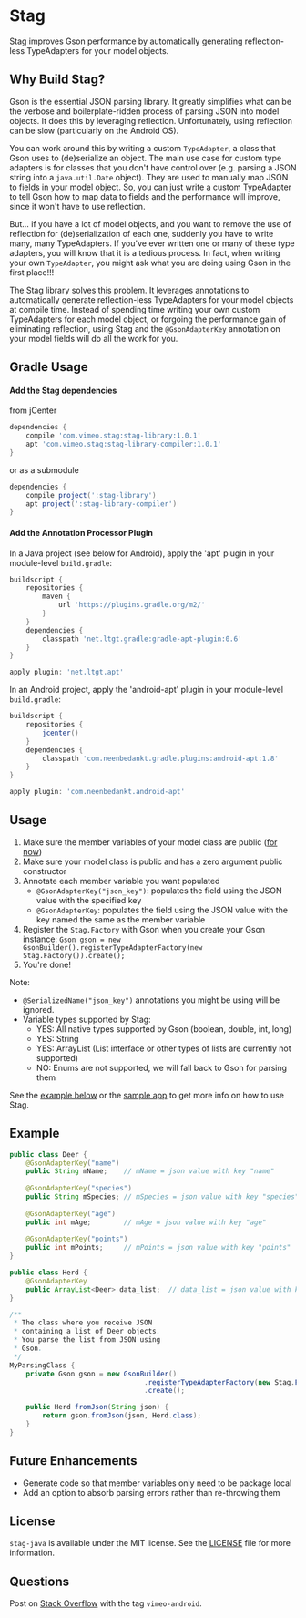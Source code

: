 # Stag

Stag improves Gson performance by automatically generating reflection-less TypeAdapters for your model objects.

## Why Build Stag?

Gson is the essential JSON parsing library. It greatly simplifies what can be the verbose and boilerplate-ridden process of parsing JSON into model objects. It does this by leveraging reflection. Unfortunately, using reflection can be slow (particularly on the Android OS). 

You can work around this by writing a custom `TypeAdapter`, a class that Gson uses to (de)serialize an object. The main use case for custom type adapters is for classes that you don't have control over (e.g. parsing a JSON string into a `java.util.Date` object). They are used to manually map JSON to fields in your model object. So, you can just write a custom TypeAdapter to tell Gson how to map data to fields and the performance will improve, since it won't have to use reflection.

But... if you have a lot of model objects, and you want to remove the use of reflection for (de)serialization of each one, suddenly you have to write many, many TypeAdapters. If you've ever written one or many of these type adapters, you will know that it is a tedious process. In fact, when writing your own `TypeAdapter`, you might ask what you are doing using Gson in the first place!!! 

The Stag library solves this problem. It leverages annotations to automatically generate reflection-less TypeAdapters for your model objects at compile time. Instead of spending time writing your own custom TypeAdapters for each model object, or forgoing the performance gain of eliminating reflection, using Stag and the `@GsonAdapterKey` annotation on your model fields will do all the work for you.

## Gradle Usage

#### Add the Stag dependencies

from jCenter
```groovy
dependencies {
    compile 'com.vimeo.stag:stag-library:1.0.1'
    apt 'com.vimeo.stag:stag-library-compiler:1.0.1'
}
```

or as a submodule
```groovy
dependencies {
    compile project(':stag-library')
    apt project(':stag-library-compiler')
}
```

#### Add the Annotation Processor Plugin

In a Java project (see below for Android), apply the 'apt' plugin in your module-level `build.gradle`:
```groovy
buildscript {
    repositories {
        maven {
            url 'https://plugins.gradle.org/m2/'
        }
    }
    dependencies {
        classpath 'net.ltgt.gradle:gradle-apt-plugin:0.6'
    }
}

apply plugin: 'net.ltgt.apt'
```

In an Android project, apply the 'android-apt' plugin in your module-level `build.gradle`:
```groovy
buildscript {
    repositories {
        jcenter()
    }
    dependencies {
        classpath 'com.neenbedankt.gradle.plugins:android-apt:1.8'
    }
}

apply plugin: 'com.neenbedankt.android-apt'
```

## Usage

1. Make sure the member variables of your model class are public ([for now](#future-enhancements))
2. Make sure your model class is public and has a zero argument public constructor
3. Annotate each member variable you want populated
    - `@GsonAdapterKey("json_key")`: populates the field using the JSON value with the specified key
    - `@GsonAdapterKey`: populates the field using the JSON value with the key named the same as the member variable
4. Register the `Stag.Factory` with Gson when you create your Gson instance: `Gson gson = new GsonBuilder().registerTypeAdapterFactory(new Stag.Factory()).create();`
5. You're done!

Note:
- `@SerializedName("json_key")` annotations you might be using will be ignored.
- Variable types supported by Stag:
    - YES: All native types supported by Gson (boolean, double, int, long)
    - YES: String
    - YES: ArrayList (List interface or other types of lists are currently not supported)
    - NO: Enums are not supported, we will fall back to Gson for parsing them

See the [example below](#example) or the [sample app](sample) to get more info on how to use Stag.

## Example

```java
public class Deer {
    @GsonAdapterKey("name")
    public String mName;    // mName = json value with key "name"
    
    @GsonAdapterKey("species")
    public String mSpecies; // mSpecies = json value with key "species"
    
    @GsonAdapterKey("age")
    public int mAge;        // mAge = json value with key "age"
    
    @GsonAdapterKey("points")
    public int mPoints;     // mPoints = json value with key "points"
}

public class Herd {
    @GsonAdapterKey
    public ArrayList<Deer> data_list;  // data_list = json value with key "data_list"
}

/**
 * The class where you receive JSON 
 * containing a list of Deer objects.
 * You parse the list from JSON using
 * Gson.
 */
MyParsingClass {
    private Gson gson = new GsonBuilder()
                                 .registerTypeAdapterFactory(new Stag.Factory())
                                 .create();

    public Herd fromJson(String json) {
        return gson.fromJson(json, Herd.class);
    }
}

```

## Future Enhancements

- Generate code so that member variables only need to be package local
- Add an option to absorb parsing errors rather than re-throwing them

## License
`stag-java` is available under the MIT license. See the [LICENSE](LICENSE) file for more information.

## Questions
Post on [Stack Overflow](http://stackoverflow.com/questions/tagged/vimeo-android) with the tag `vimeo-android`.

